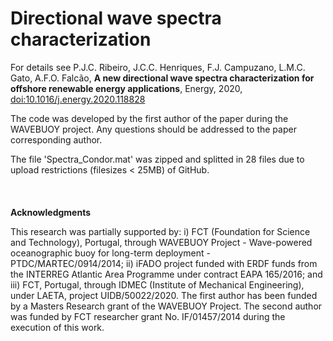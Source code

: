 # Directional wave spectra characterization
 
For details see P.J.C. Ribeiro, J.C.C. Henriques, F.J. Campuzano, L.M.C. Gato, A.F.O. Falcão, **A new directional wave spectra characterization for offshore renewable energy applications**, Energy, 2020, [doi:10.1016/j.energy.2020.118828](http://www.sciencedirect.com/science/article/pii/S0360544220319356)

The code was developed by the first author of the paper during the WAVEBUOY project. Any questions should be addressed to the paper corresponding author. 

The file 'Spectra_Condor.mat' was zipped and splitted in 28 files due to upload restrictions (filesizes < 25MB) of GitHub. 
<br/>
<br/>
<br/>
<br/>
**Acknowledgments**

This research was partially supported by: i) FCT (Foundation for Science and Technology), Portugal, through WAVEBUOY Project - Wave-powered oceanographic buoy for long-term deployment - PTDC/MARTEC/0914/2014; ii) iFADO project funded with ERDF funds from the INTERREG Atlantic Area Programme under contract EAPA 165/2016; and iii) FCT, Portugal, through IDMEC (Institute of Mechanical Engineering), under LAETA, project UIDB/50022/2020. The first author has been funded by a Masters Research grant of the WAVEBUOY Project. The second author was funded by FCT researcher grant No. IF/01457/2014 during the execution of this work.

